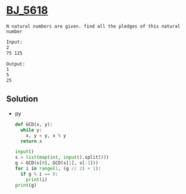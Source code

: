 # [BJ_5618](https://acmicpc.net/problem/5618)

```en
N natural numbers are given. find all the pledges of this natural number
```

```txt
Input:
2
75 125

Output:
1
5
25
```

## Solution

* py

  ```py
  def GCD(x, y):
    while y:
      x, y = y, x % y
    return x

  input()
  s = list(map(int, input().split()))
  g = GCD(s[0], GCD(s[1], s[-1]))
  for i in range(1, (g // 2) + 1):
    if g % i == 0:
      print(i)
  print(g)
  ```
